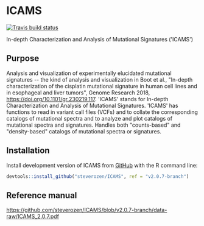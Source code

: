 
<!-- README.md is generated from README.Rmd. Please edit that file -->
ICAMS
=====

<!-- badges: start -->
[![Travis build status](https://travis-ci.org/steverozen/ICAMS.svg?branch=master)](https://travis-ci.org/steverozen/ICAMS)

<!-- badges: end -->
In-depth Characterization and Analysis of Mutational Signatures ('ICAMS')

Purpose
-------

Analysis and visualization of experimentally elucidated mutational signatures -- the kind of analysis and visualization in Boot et al., "In-depth characterization of the cisplatin mutational signature in human cell lines and in esophageal and liver tumors", Genome Research 2018, <https://doi.org/10.1101/gr.230219.117>. 'ICAMS' stands for In-depth Characterization and Analysis of Mutational Signatures. 'ICAMS' has functions to read in variant call files (VCFs) and to collate the corresponding catalogs of mutational spectra and to analyze and plot catalogs of mutational spectra and signatures. Handles both "counts-based" and "density-based" catalogs of mutational spectra or signatures.

Installation
------------

Install development version of ICAMS from [GitHub](https://github.com/) with the R command line:

``` r
devtools::install_github("steverozen/ICAMS", ref = "v2.0.7-branch")
```

Reference manual
----------------

<https://github.com/steverozen/ICAMS/blob/v2.0.7-branch/data-raw/ICAMS_2.0.7.pdf>
